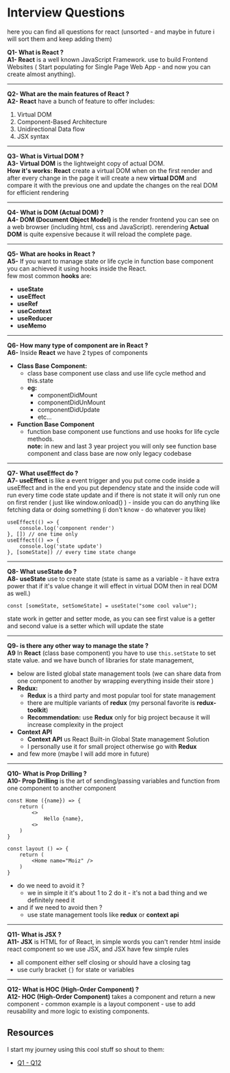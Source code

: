 # Interview Questions

here you can find all questions for react (unsorted - and maybe in future i will sort them and keep adding them)

**Q1- What is React ?**  <br />
**A1- React** is a well known JavaScript Framework. use to build Frontend Websites ( Start populating for Single Page Web App - and now you can create almost anything).

---

**Q2- What are the main features of React ?**  <br />
**A2- React** have a bunch of feature to offer includes:
1. Virtual DOM
2. Component-Based Architecture
3. Unidirectional Data flow
4. JSX syntax

---

**Q3- What is Virtual DOM ?** <br />
**A3- Virtual DOM** is the lightweight copy of actual DOM. <br />
**How it's works: React** create a virtual DOM when on the first render and after every change in the page it will create a new **virtual DOM** and compare it with the previous one and update the changes on the real DOM for efficient rendering

---

**Q4- What is DOM (Actual DOM) ?** <br />
**A4- DOM (Document Object Model)** is the render frontend you can see on a web browser (including html, css and JavaScript). rerendering **Actual DOM** is quite expensive because it will reload the complete page.

---

**Q5- What are hooks in React ?**  <br />
**A5-** If you want to manage state or life cycle in function base component you can achieved it using hooks inside the React. <br />
few most common **hooks** are:
- **useState**
- **useEffect**
- **useRef**
- **useContext**
- **useReducer**
- **useMemo**

---

**Q6- How many type of component are in React ?**  <br />
**A6-** Inside **React** we have 2 types of components
- **Class Base Component:**
    - class base component use class and use life cycle method and this.state
    - **eg:**
        - componentDidMount
        - componentDidUnMount
        - componentDidUpdate
        - etc...
- **Function Base Component**
    - function base component use functions and use hooks for life cycle methods.  <br />
**note:** in new and last 3 year project you will only see function base component and class base are now only legacy codebase

---

**Q7- What useEffect do ?**   <br />
**A7- useEffect** is like a event trigger and you put come code inside a useEffect and in the end you put dependency state and the inside code will run every time code state update and if there is not state it will only run one on first render ( just like window.onload() ) - inside you can do anything like fetching data or doing something (i don't know - do whatever you like)
```
useEffect(() => {
    console.log('component render')
}, []) // one time only
useEffect(() => {
    console.log('state update')
}, [someState]) // every time state change
```

---

**Q8- What useState do ?**  <br />
**A8- useState** use to create state (state is same as a variable - it have extra power that if it's value change it will effect in virtual DOM then in real DOM as well.)
```
const [someState, setSomeState] = useState("some cool value");
```
state work in getter and setter mode, as you can see first value is a getter and second value is a setter which will update the state

---

**Q9- is there any other way to manage the state ?**  <br />
**A9** In **React** (class base component) you have to use `this.setState` to set state value. and we have bunch of libraries for state management,
- below are listed global state management tools (we can share data from one component to another by wrapping everything inside their store )
- **Redux:**
    - **Redux** is a third party and most popular tool for state management
    - there are multiple variants of **redux** (my personal favorite is **redux-toolkit**)
    - **Recommendation:** use **Redux** only for big project because it will increase complexity in the project
- **Context API**
    - **Context API** us React Built-in Global State management Solution
    - I personally use it for small project otherwise go with **Redux**
- and few more (maybe I will add more in future)

---

**Q10- What is Prop Drilling ?**  <br />
**A10- Prop Drilling** is the art of sending/passing variables and function from one component to another component
```
const Home ({name}) => {
    return (
        <>
            Hello {name},
        <>
    )
}

const layout () => {
    return (
        <Home name="Moiz" />
    )
}
```
- do we need to avoid it ?
    - we in simple it it's about 1 to 2 do it - it's not a bad thing and we definitely need it 
- and if we need to avoid then ?
    - use state management tools like **redux** or **context api**

---

**Q11- What is JSX ?**  <br />
**A11- JSX** is HTML for of React, in simple words you can't render html inside react component so we use JSX, and JSX have few simple rules
- all component either self closing or should have a closing tag
- use curly bracket `{}` for state or variables

---

**Q12- What is HOC (High-Order Component) ?**  <br />
**A12- HOC (High-Order Component)** takes a component and return a new component - common example is a layout component - use to add reusability and more logic to existing components.

## Resources
I start my journey using this cool stuff so shout to them:
- [Q1 - Q12](https://www.youtube.com/watch?v=eWRfhZUzrAc&t=12581s)